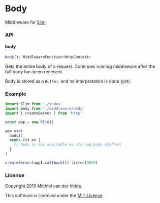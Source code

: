 # Body

Middleware for [Slim](https://github.com/Art-of-Coding/slim).

### API

#### body

```ts
body(): MiddlewareFunction<HttpContext>
```

Gets the entire body of a request. Continues running middleware after the full
body has been received.

Body is stored as a `Buffer`, and no interpretation is done (yet).

### Example

```ts
import Slim from './index'
import body from './middleware/body'
import { createServer } from 'http'

const app = new Slim()

app.use(
  body(),
  async ctx => {
    // body is now available as ctx.req.body (Buffer)
  }
)

createServer(app1.callback()).listen(3000)
```

### License

Copyright 2019 [Michiel van der Velde](http://www.michielvdvelde.nl).

This software is licensed under the [MIT License](LICENSE).
